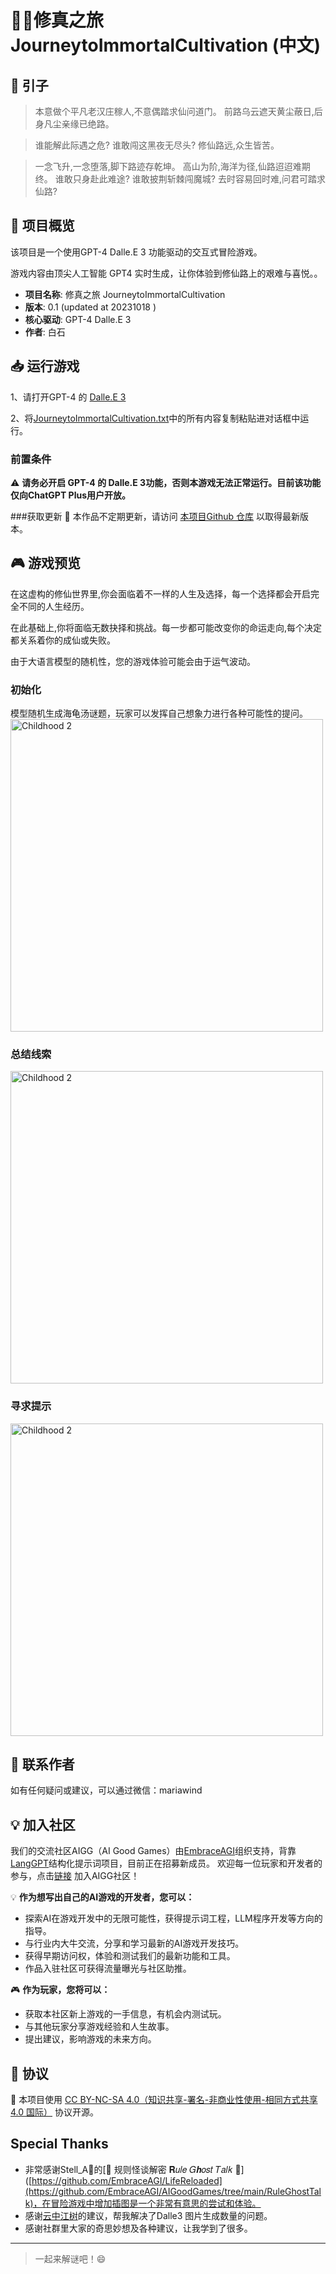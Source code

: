 # 🧝‍♀️修真之旅 JourneytoImmortalCultivation (中文)


## 🌟 引子

> 
>本意做个平凡老汉庄稼人,不意偶踏求仙问道门。
>前路乌云遮天黄尘蔽日,后身凡尘亲缘已绝路。

>谁能解此际遇之危?
>谁敢闯这黑夜无尽头?
>修仙路远,众生皆苦。

>一念飞升,一念堕落,脚下路迹存乾坤。
>高山为阶,海洋为径,仙路迢迢难期终。
>谁敢只身赴此难途?
>谁敢披荆斩棘闯魔城?
>去时容易回时难,问君可踏求仙路?

## 🌈 项目概览

该项目是一个使用GPT-4  Dalle.E 3 功能驱动的交互式冒险游戏。

游戏内容由顶尖人工智能 GPT4 实时生成，让你体验到修仙路上的艰难与喜悦。。

- **项目名称**: 修真之旅 JourneytoImmortalCultivation
- **版本**: 0.1 (updated at 20231018 )
- **核心驱动**: GPT-4 Dalle.E 3
- **作者**: 白石


## 📥 运行游戏

1、请打开GPT-4 的 [Dalle.E 3](https://chat.openai.com/?model=gpt-4-dalle)

2、将[JourneytoImmortalCultivation.txt](https://github.com/White-stone36/Situation_puzzles_games/blob/main/SituationPuzzlesGamesPrompt.txt)中的所有内容复制粘贴进对话框中运行。




### 前置条件

⚠️ **请务必开启 GPT-4 的 Dalle.E 3功能，否则本游戏无法正常运行。目前该功能仅向ChatGPT Plus用户开放。**

###获取更新
🔗 本作品不定期更新，请访问 [本项目Github 仓库](https://github.com/White-stone36/JourneytoImmortalCultivation) 以取得最新版本。

## 🎮 游戏预览

在这虚构的修仙世界里,你会面临着不一样的人生及选择，每一个选择都会开启完全不同的人生经历。

在此基础上,你将面临无数抉择和挑战。每一步都可能改变你的命运走向,每个决定都关系着你的成仙或失败。

由于大语言模型的随机性，您的游戏体验可能会由于运气波动。


### 初始化

模型随机生成海龟汤谜题，玩家可以发挥自己想象力进行各种可能性的提问。
<img src="./screenshot1.png" alt="Childhood 2" width="500">


### 总结线索
<img src="./screenshot2.png" alt="Childhood 2" width="500">

### 寻求提示

<img src="./screenshot3.png" alt="Childhood 2" width="500">


## 💌 联系作者

如有任何疑问或建议，可以通过微信：mariawind


## 💡 加入社区

我们的交流社区AIGG（AI Good Games）由[EmbraceAGI](https://github.com/EmbraceAGI)组织支持，背靠[LangGPT](https://github.com/yzfly/LangGPT)结构化提示词项目，目前正在招募新成员。
欢迎每一位玩家和开发者的参与，点击[链接](https://ubdnzdt3m9.feishu.cn/wiki/PqXxw0Sa7iRCUUksuaDcEWDin5g?from=from_copylink)
加入AIGG社区！

💡 **作为想写出自己的AI游戏的开发者，您可以：**

- 探索AI在游戏开发中的无限可能性，获得提示词工程，LLM程序开发等方向的指导。
- 与行业内大牛交流，分享和学习最新的AI游戏开发技巧。
- 获得早期访问权，体验和测试我们的最新功能和工具。
- 作品入驻社区可获得流量曝光与社区助推。

🎮 **作为玩家，您将可以：**

- 获取本社区新上游戏的一手信息，有机会内测试玩。
- 与其他玩家分享游戏经验和人生故事。
- 提出建议，影响游戏的未来方向。



## 📜 协议

🔗 本项目使用 [CC BY-NC-SA 4.0（知识共享-署名-非商业性使用-相同方式共享 4.0 国际）](https://creativecommons.org/licenses/by-nc-sa/4.0/deed.zh) 协议开源。



## Special Thanks

- 非常感谢Stell_A🤡的[🤡 规则怪谈解密 𝐑𝑢𝑙𝑒 𝐺𝒉𝑜𝑠𝑡 𝑇𝑎𝑙𝑘 🤡]([https://github.com/EmbraceAGI/LifeReloaded](https://github.com/EmbraceAGI/AIGoodGames/tree/main/RuleGhostTalk)，在冒险游戏中增加插图是一个非常有意思的尝试和体验。
- 感谢[云中江树](https://m.okjike.com/users/1b279620-79f4-4978-a142-99dc20cddaaf?ref=PROFILE_CARD&source=user_card&s=eyJ1IjoiNjQyM2IwMDE4NDg5Njk1NGJjYzhkNWU1IiwiZCI6MX0%3D&utm_source=user_card)的建议，帮我解决了Dalle3 图片生成数量的问题。
- 感谢社群里大家的奇思妙想及各种建议，让我学到了很多。

---

> 一起来解谜吧！😄
>
